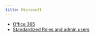 ```yaml
---
title: Microsoft
---
```


- [Office 365](./office365)
- [Standardized Roles and admin users](./standard-roles-and-users)
